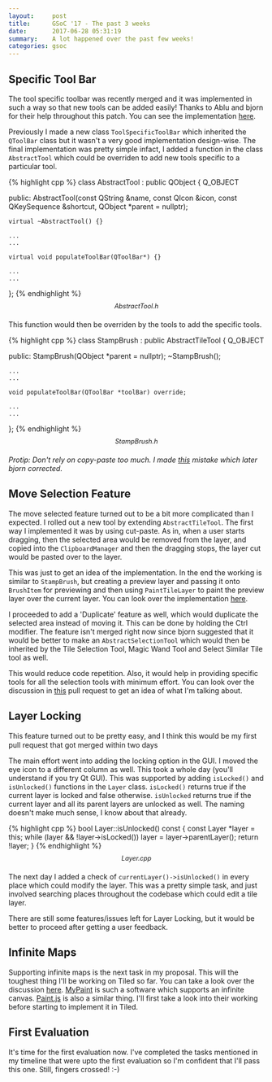 ```yaml
---
layout:     post
title:      GSoC '17 - The past 3 weeks
date:       2017-06-28 05:31:19
summary:    A lot happened over the past few weeks!
categories: gsoc
---
```


## Specific Tool Bar

The tool specific toolbar was recently merged and it was implemented in such a way so that new tools can be added easily! Thanks to Ablu and bjorn for their help throughout this patch. You can see the implementation [here](https://github.com/bjorn/tiled/pull/1586).

Previously I made a new class `ToolSpecificToolBar` which inherited the `QToolBar` class but it wasn't a very good implementation design-wise. The final implementation was pretty simple infact, I added a function in the class `AbstractTool` which could be overriden to add new tools specific to a particular tool.

{% highlight cpp %}
class AbstractTool : public QObject
{
    Q_OBJECT

public:
    AbstractTool(const QString &name,
                 const QIcon &icon,
                 const QKeySequence &shortcut,
                 QObject *parent = nullptr);

    virtual ~AbstractTool() {}

    ...
    ...

    virtual void populateToolBar(QToolBar*) {}

    ...
    ...

};
{% endhighlight %}
<center style="font-size: 0.9em; margin-bottom: 20px; margin-top: -5px;"><i>AbstractTool.h</i></center>

This function would then be overriden by the tools to add the specific tools.

{% highlight cpp %}
class StampBrush : public AbstractTileTool
{
    Q_OBJECT

public:
    StampBrush(QObject *parent = nullptr);
    ~StampBrush();

    ...
    ...

    void populateToolBar(QToolBar *toolBar) override;

    ...
    ...

};
{% endhighlight %}
<center style="font-size: 0.9em; margin-bottom: 20px; margin-top: -5px;"><i>StampBrush.h</i></center>

_Protip: Don't rely on copy-paste too much. I made [this](https://github.com/bjorn/tiled/commit/1679f3fd797eb1b67e1a55898c93889c7e1ba1c9) mistake which later bjorn corrected._

## Move Selection Feature

The move selected feature turned out to be a bit more complicated than I expected. I rolled out a new tool by extending `AbstractTileTool`. The first way I implemented it was by using cut-paste. As in, when a user starts dragging, then the selected area would be removed from the layer, and copied into the `ClipboardManager` and then the dragging stops, the layer cut would be pasted over to the layer.

This was just to get an idea of the implementation. In the end the working is similar to `StampBrush`, but creating a preview layer and passing it onto `BrushItem` for previewing and then using `PaintTileLayer` to paint the preview layer over the current layer. You can look over the implementation [here](https://github.com/bjorn/tiled/pull/1607).

I proceeded to add a 'Duplicate' feature as well, which would duplicate the selected area instead of moving it. This can be done by holding the Ctrl modifier. The feature isn't merged right now since bjorn suggested that it would be better to make an `AbstractSelectionTool` which would then be inherited by the Tile Selection Tool, Magic Wand Tool and Select Similar Tile tool as well.

This would reduce code repetition. Also, it would help in providing specific tools for all the selection tools with minimum effort. You can look over the discussion in [this](https://github.com/bjorn/tiled/pull/1620) pull request to get an idea of what I'm talking about.

## Layer Locking

This feature turned out to be pretty easy, and I think this would be my first pull request that got merged within two days <span><img src="{{ site.baseurl }}/images/tongue-emoticon.png" style="width: 1.1em"></span>

The main effort went into adding the locking option in the GUI. I moved the eye icon to a different column as well. This took a whole day (you'll understand if you try Qt GUI). This was supported by adding `isLocked()` and `isUnlocked()` functions in the `Layer` class. `isLocked()` returns true if the current layer is locked and false otherwise. `isUnlocked` returns true if the current layer and all its parent layers are unlocked as well. The naming doesn't make much sense, I know about that already.

{% highlight cpp %}
bool Layer::isUnlocked() const
{
    const Layer *layer = this;
    while (layer && !layer->isLocked())
        layer = layer->parentLayer();
    return !layer;
}
{% endhighlight %}
<center style="font-size: 0.9em; margin-bottom: 20px; margin-top: -5px;"><i>Layer.cpp</i></center>

The next day I added a check of `currentLayer()->isUnlocked()` in every place which could modify the layer. This was a pretty simple task, and just involved searching places throughout the codebase which could edit a tile layer.

There are still some features/issues left for Layer Locking, but it would be better to proceed after getting a user feedback.

## Infinite Maps

Supporting infinite maps is the next task in my proposal. This will the toughest thing I'll be working on Tiled so far. You can take a look over the discussion [here](https://github.com/bjorn/tiled/issues/260). [MyPaint](http://mypaint.org/about/) is such a software which supports an infinite canvas. [Paint.js](https://github.com/Squarific/Paint.js/) is also a similar thing. I'll first take a look into their working before starting to implement it in Tiled.

## First Evaluation

It's time for the first evaluation now. I've completed the tasks mentioned in my timeline that were upto the first evaluation so I'm confident that I'll pass this one. Still, fingers crossed! :-)